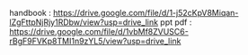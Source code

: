 handbook : https://drive.google.com/file/d/1-j52cKpV8Miqan-lZgFttpNjRjy1RDbw/view?usp=drive_link
ppt pdf : https://drive.google.com/file/d/1vbMf8ZVUSC6-rBgF9FVKp8TMI1n9zYL5/view?usp=drive_link
